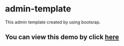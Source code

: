 # admin-template
<p> This admin template created by using bootsrap. </p>
<h2>You can view this demo by click <a href="https://sagar32.github.io/admin-template/">here</a></h2>

